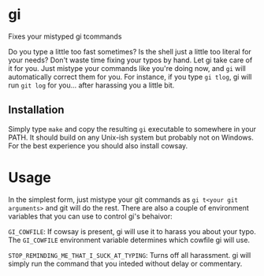 # gi
Fixes your mistyped gi tcommands

Do you type a little too fast sometimes? Is the shell just a little too literal for your needs? Don't waste time fixing your typos by hand. Let gi take care of it for you. Just mistype your commands like you're doing now, and `gi` will automatically correct them for you. For instance, if you type `gi tlog`, gi will run `git log` for you... after harassing you a little bit.

## Installation

Simply type `make` and copy the resulting `gi` executable to somewhere in your PATH. It should build on any Unix-ish system but probably not on Windows. For the best experience you should also install cowsay.

# Usage

In the simplest form, just mistype your git commands as `gi t<your git arguments>` and git will do the rest. There are also a couple of environment variables that you can use to control gi's behaivor:

`GI_COWFILE`: If cowsay is present, gi will use it to harass you about your typo. The `GI_COWFILE` environment variable determines which cowfile gi will use.

`STOP_REMINDING_ME_THAT_I_SUCK_AT_TYPING`: Turns off all harassment. gi will simply run the command that you inteded without delay or commentary.
